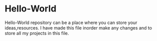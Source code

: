 # Hello-World
Hello-World repository can be a place where you can store your ideas,resources.
I have made this file inorder make any changes and to store all my projects in this file.

